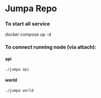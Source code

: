 # Jumpa Repo

### To start all service

docker compose up -d

### To connect running node (via attach):

#### api

```
./jumpa api
```

#### world

```
./jumpa world
```
